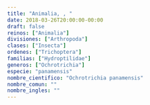 ```yaml
---
title: "Animalia, , "
date: 2018-03-26T20:00:00-00:00
draft: false
reinos: ["Animalia"]
divisiones: ["Arthropoda"]
clases: ["Insecta"]
ordenes: ["﻿Trichoptera"]
familias: ["Hydroptilidae"]
generos: ["Ochrotrichia"]
especie: "panamensis"
nombre_cientifico: "Ochrotrichia panamensis"
nombre_comun: ""
nombre_ingles: ""
---
```

